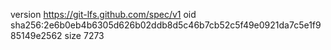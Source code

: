version https://git-lfs.github.com/spec/v1
oid sha256:2e6b0eb4b6305d626b02ddb8d5c46b7cb52c5f49e0921da7c5e1f985149e2562
size 7273
